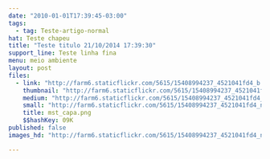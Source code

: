 ```yaml
---
date: "2010-01-01T17:39:45-03:00"
tags:
  - tag: Teste-artigo-normal
hat: Teste chapeu
title: "Teste titulo 21/10/2014 17:39:30"
support_line: Teste linha fina
menu: meio ambiente
layout: post
files:
  - link: "http://farm6.staticflickr.com/5615/15408994237_4521041fd4_b.jpg"
    thumbnail: "http://farm6.staticflickr.com/5615/15408994237_4521041fd4_t.jpg"
    medium: "http://farm6.staticflickr.com/5615/15408994237_4521041fd4_z.jpg"
    small: "http://farm6.staticflickr.com/5615/15408994237_4521041fd4_n.jpg"
    title: mst_capa.png
    $$hashKey: 09K
published: false
images_hd: "http://farm6.staticflickr.com/5615/15408994237_4521041fd4_n.jpg"

---
```

